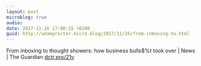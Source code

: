 ```yaml
---
layout: post
microblog: true
audio: 
date: 2017-11-26 17:00:15 +0100
guid: http://adamprocter.micro.blog/2017/11/26/from-inboxing-to.html
---
```

From inboxing to thought showers: how business bulls$%t took over | News | The Guardian [dctr.pro/21v](http://dctr.pro/21v)

